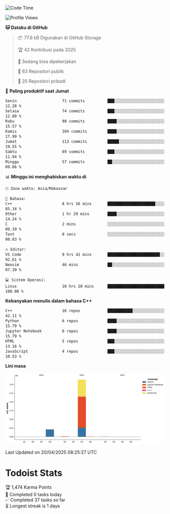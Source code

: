 <!--START_SECTION:waka-->
![Code Time](http://img.shields.io/badge/Code%20Time-173%20hrs%202%20mins-blue)

![Profile Views](http://img.shields.io/badge/Profil%20dilihat-0-blue)

**🐱 Dataku di GitHub** 

> 📦 77.6 kB Digunakan di GitHub Storage 
 > 
> 🏆 42 Kontribusi pada 2025
 > 
> 💼 Sedang bisa dipekerjakan
 > 
> 📜 63 Repositori publik 
 > 
> 🔑 25 Repositori pribadi 
 > 
📅 **Paling produktif saat Jumat** 

```text
Senin                    71 commits          ███░░░░░░░░░░░░░░░░░░░░░░   12.28 % 
Selasa                   74 commits          ███░░░░░░░░░░░░░░░░░░░░░░   12.80 % 
Rabu                     90 commits          ████░░░░░░░░░░░░░░░░░░░░░   15.57 % 
Kamis                    104 commits         ████░░░░░░░░░░░░░░░░░░░░░   17.99 % 
Jumat                    113 commits         █████░░░░░░░░░░░░░░░░░░░░   19.55 % 
Sabtu                    69 commits          ███░░░░░░░░░░░░░░░░░░░░░░   11.94 % 
Minggu                   57 commits          ██░░░░░░░░░░░░░░░░░░░░░░░   09.86 % 
```


📊 **Minggu ini menghabiskan waktu di** 

```text
🕑︎ Zona waktu: Asia/Makassar

💬 Bahasa: 
C++                      8 hrs 56 mins       █████████████████████░░░░   85.34 % 
Other                    1 hr 29 mins        ████░░░░░░░░░░░░░░░░░░░░░   14.24 % 
C                        2 mins              ░░░░░░░░░░░░░░░░░░░░░░░░░   00.39 % 
Text                     0 secs              ░░░░░░░░░░░░░░░░░░░░░░░░░   00.03 % 

🔥 Editor: 
VS Code                  9 hrs 42 mins       ███████████████████████░░   92.61 % 
Neovim                   46 mins             ██░░░░░░░░░░░░░░░░░░░░░░░   07.39 % 

💻 Sistem Operasi: 
Linux                    10 hrs 28 mins      █████████████████████████   100.00 % 
```

**Kebanyakan menulis dalam bahasa C++** 

```text
C++                      16 repos            ███████████░░░░░░░░░░░░░░   42.11 % 
Python                   6 repos             ████░░░░░░░░░░░░░░░░░░░░░   15.79 % 
Jupyter Notebook         6 repos             ████░░░░░░░░░░░░░░░░░░░░░   15.79 % 
HTML                     5 repos             ███░░░░░░░░░░░░░░░░░░░░░░   13.16 % 
JavaScript               4 repos             ███░░░░░░░░░░░░░░░░░░░░░░   10.53 % 
```



**Lini masa**

![Lines of Code chart](https://raw.githubusercontent.com/yusuf601/yusuf601/main/assets/bar_graph.png)


 Last Updated on 20/04/2025 08:25:27 UTC
<!--END_SECTION:waka-->
# Todoist Stats

<!-- TODO-IST:START -->
🏆  1,474 Karma Points           
🌸  Completed 0 tasks today           
✅  Completed 37 tasks so far           
⏳  Longest streak is 1 days
<!-- TODO-IST:END -->
